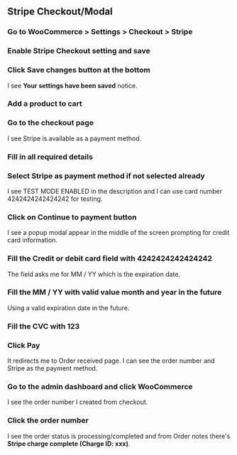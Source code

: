## Stripe Checkout/Modal

### Go to WooCommerce > Settings > Checkout > Stripe

### Enable Stripe Checkout setting and save

### Click Save changes button at the bottom

I see **Your settings have been saved** notice.

### Add a product to cart

### Go to the checkout page

I see Stripe is available as a payment method.

### Fill in all required details

### Select Stripe as payment method if not selected already

I see TEST MODE ENABLED in the description and I can use card number 4242424242424242
for testing.

### Click on **Continue to payment** button

I see a popup modal appear in the middle of the screen prompting for credit card information.

### Fill the Credit or debit card field with 4242424242424242

The field asks me for MM / YY which is the expiration date.

### Fill the MM / YY with valid value month and year in the future

Using a valid expiration date in the future.

### Fill the CVC with 123

### Click Pay

It redirects me to Order received page. I can see the order number and Stripe
as the payment method.

### Go to the admin dashboard and click WooCommerce

I see the order number I created from checkout.

### Click the order number

I see the order status is processing/completed and from Order notes there's **Stripe charge
complete (Charge ID: xxx)**.
